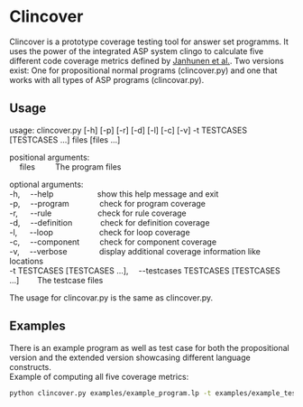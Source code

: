 # Clincover

Clincover is a prototype coverage testing tool for answer set programms. It uses the power of the integrated ASP system clingo to calculate five different code coverage metrics defined by [Janhunen et al.](https://doi.org/10.3233/978-1-60750-606-5-951). Two versions exist: One for propositional normal programs (clincover.py) and one that works with all types of ASP programs (clincovar.py).

## Usage
usage: clincover.py [-h] [-p] [-r] [-d] [-l] [-c] [-v] -t
                    TESTCASES [TESTCASES ...]
                    files [files ...]



positional arguments:  
&emsp;    files  &emsp;&emsp;  The program files

optional arguments:  
  -h,&emsp; --help      &emsp;&emsp;&emsp;&emsp;&emsp;      show this help message and exit  
  -p,&emsp; --program   &nbsp;&emsp;&emsp;&emsp;      check for program coverage  
  -r,&emsp;&nbsp; --rule      &emsp;&emsp;&nbsp;&emsp;&emsp;&emsp;      check for rule coverage  
  -d,&emsp; --definition &emsp;&emsp;&emsp;      check for definition coverage  
  -l,&emsp;&nbsp; --loop       &emsp;&emsp;&nbsp;&emsp;&emsp;&emsp;     check for loop coverage  
  -c,&emsp; --component  &emsp;&emsp;     check for component coverage  
  -v,&emsp; --verbose    &ensp;&emsp;&emsp;&emsp;     display additional coverage
                        information like locations  
  -t TESTCASES [TESTCASES ...],&emsp; --testcases TESTCASES [TESTCASES ...]&emsp;&emsp;
                        The testcase files
  
  
The usage for clincovar.py is the same as clincover.py.

## Examples
There is an example program as well as test case for both the propositional version and the extended version showcasing different language constructs.  
Example of computing all five coverage metrics:  
```bash
python clincover.py examples/example_program.lp -t examples/example_testcase.lp -p -r -d -l -c -v
```
